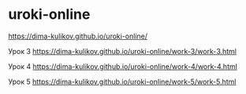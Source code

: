 # uroki-online
https://dima-kulikov.github.io/uroki-online/


Урок 3
https://dima-kulikov.github.io/uroki-online/work-3/work-3.html


Урок 4 
https://dima-kulikov.github.io/uroki-online/work-4/work-4.html

Урок 5
https://dima-kulikov.github.io/uroki-online/work-5/work-5.html
